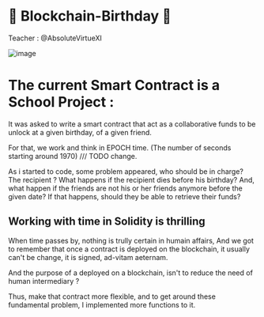 ﻿# 🥳 Blockchain-Birthday 🥳
 
 Teacher : @AbsoluteVirtueXI
 
 ![image](https://www.passion-estampes.com/puzzles/eg/dali/puzzle-dali-montre-molle.jpg)
 
# The current Smart Contract is a School Project : 

It was asked to write a smart contract that act as a collaborative funds to be unlock at a given birthday, of a given friend. 

For that, we work and think in EPOCH time. (The number of seconds starting around 1970) /// TODO change. 

As i started to code, some problem appeared, who should be in charge?
The recipient ? What happens if the recipient dies before his birthday? 
And, what happen if the friends are not his or her friends anymore before the given date? 
If that happens, should they be able to retrieve their funds? 

## Working with time in Solidity is thrilling

When time passes by, nothing is trully certain in humain affairs, 
And we got to remember that once a contract is deployed on the blockchain, it usually can't be change, it is signed, ad-vitam aeternam. 

And the purpose of a deployed on a blockchain, isn't to reduce the need of human intermediary ? 

Thus, make that contract more flexible, and to get around these fundamental problem, I implemented more functions to it. 

